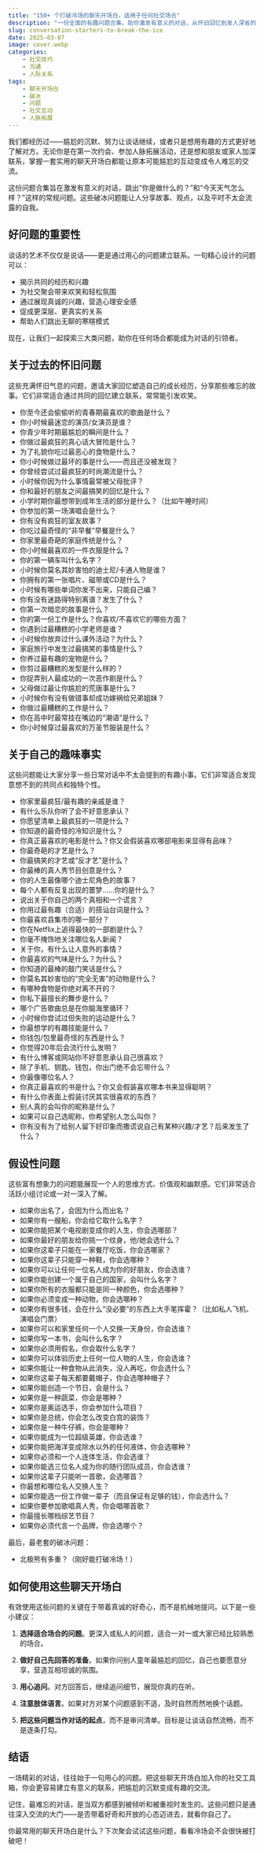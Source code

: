 ```yaml
---
title: "150+ 个打破冷场的聊天开场白，适用于任何社交场合"
description: "一份全面的有趣问题合集，助你激发有意义的对话，从怀旧回忆到发人深省的假设问题"
slug: conversation-starters-to-break-the-ice
date: 2025-03-07
image: cover.webp
categories:
    - 社交技巧
    - 沟通
    - 人际关系
tags:
    - 聊天开场白
    - 破冰
    - 问题
    - 社交互动
    - 人脉拓展
---
```


我们都经历过——尴尬的沉默、努力让谈话继续，或者只是想用有趣的方式更好地了解对方。无论你是在第一次约会、参加人脉拓展活动，还是想和朋友或家人加深联系，掌握一套实用的聊天开场白都能让原本可能尴尬的互动变成令人难忘的交流。

这份问题合集旨在激发有意义的对话，跳出“你是做什么的？”和“今天天气怎么样？”这样的常规问题。这些破冰问题能让人分享故事、观点，以及平时不太会流露的自我。

## 好问题的重要性

谈话的艺术不仅仅是说话——更是通过用心的问题建立联系。一句精心设计的问题可以：

- 揭示共同的经历和兴趣
- 为社交聚会带来欢笑和轻松氛围
- 通过展现真诚的兴趣，营造心理安全感
- 促成更深层、更真实的关系
- 帮助人们跳出无聊的寒暄模式

现在，让我们一起探索三大类问题，助你在任何场合都能成为对话的引领者。

## 关于过去的怀旧问题

这些充满怀旧气息的问题，邀请大家回忆塑造自己的成长经历，分享那些难忘的故事。它们非常适合通过共同的回忆建立联系，常常能引发欢笑。

- 你至今还会偷偷听的青春期最喜欢的歌曲是什么？
- 你小时候最迷恋的演员/女演员是谁？
- 你青少年时期最尴尬的瞬间是什么？
- 你做过最疯狂的真心话大冒险是什么？
- 为了礼貌你吃过最恶心的食物是什么？
- 你小时候做过最坏的事是什么——而且还没被发现？
- 你曾经尝试过最疯狂的时尚潮流是什么？
- 小时候你因为什么事情最常被父母批评？
- 你和最好的朋友之间最搞笑的回忆是什么？
- 小学时期你最想带到成年生活的部分是什么？（比如午睡时间）
- 你参加的第一场演唱会是什么？
- 你有没有疯狂的室友故事？
- 你吃过最奇怪的“非早餐”早餐是什么？
- 你家里最奇葩的家庭传统是什么？
- 你小时候最喜欢的一件衣服是什么？
- 你的第一辆车叫什么名字？
- 小时候你莫名其妙害怕的迪士尼/卡通人物是谁？
- 你拥有的第一张唱片、磁带或CD是什么？
- 小时候有哪些单词你发不出来，只能自己编？
- 你有没有迷路得特别离谱？发生了什么？
- 你第一次暗恋的故事是什么？
- 你的第一份工作是什么？你喜欢/不喜欢它的哪些方面？
- 你遇到过最糟糕的小学老师是谁？
- 小时候你放弃过什么课外活动？为什么？
- 家庭旅行中发生过最搞笑的事情是什么？
- 你养过最有趣的宠物是什么？
- 你剪过最糟糕的发型是什么样的？
- 你捉弄别人最成功的一次恶作剧是什么？
- 父母做过最让你尴尬的荒唐事是什么？
- 小时候你有没有做错事却成功嫁祸给兄弟姐妹？
- 你做过最糟糕的工作是什么？
- 你在高中时最常挂在嘴边的“潮语”是什么？
- 你小时候穿过最喜欢的万圣节服装是什么？

## 关于自己的趣味事实

这些问题能让大家分享一些日常对话中不太会提到的有趣小事。它们非常适合发现意想不到的共同点和独特个性。

- 你家里最疯狂/最有趣的亲戚是谁？
- 有什么乐队你听了会不好意思承认？
- 你愿望清单上最疯狂的一项是什么？
- 你知道的最奇怪的冷知识是什么？
- 你真正最喜欢的电影是什么？你又会假装喜欢哪部电影来显得有品味？
- 你最奇葩的才艺是什么？
- 你最搞笑的才艺或“反才艺”是什么？
- 你最棒的真人秀节目创意是什么？
- 你的人生最像哪个迪士尼角色的故事？
- 每个人都有反复出现的噩梦……你的是什么？
- 说出关于你自己的两个真相和一个谎言？
- 你用过最有趣（合适）的搭讪台词是什么？
- 你最喜欢县集市的哪一部分？
- 你在Netflix上追得最快的一部剧是什么？
- 你毫不掩饰地关注哪位名人新闻？
- 关于你，有什么让人意外的事情？
- 你最喜欢的气味是什么？为什么？
- 你知道的最棒的敲门笑话是什么？
- 你莫名其妙害怕的“完全无害”的动物是什么？
- 有哪种食物是你绝对离不开的？
- 你私下最擅长的舞步是什么？
- 哪个广告歌曲总是在你脑海里循环？
- 小时候你尝试过但失败的运动是什么？
- 你最想学的有趣技能是什么？
- 你钱包/包里最奇怪的东西是什么？
- 你觉得20年后会流行什么发明？
- 有什么博客或网站你不好意思承认自己很喜欢？
- 除了手机、钥匙、钱包，你出门绝不会忘带什么？
- 你最像哪位名人？
- 你真正最喜欢的书是什么？你又会假装喜欢哪本书来显得聪明？
- 有什么你表面上假装讨厌其实很喜欢的东西？
- 别人真的会叫你的昵称是什么？
- 如果可以自己选昵称，你希望别人怎么叫你？
- 你有没有为了给别人留下好印象而撒谎说自己有某种兴趣/才艺？后来发生了什么？

## 假设性问题

这些富有想象力的问题能展现一个人的思维方式、价值观和幽默感。它们非常适合活跃小组讨论或一对一深入了解。

- 如果你出名了，会因为什么而出名？
- 如果你有一艘船，你会给它取什么名字？
- 如果你能把某个电视剧变成你的人生，你会选哪部？
- 如果你最好的朋友给你挑一个纹身，他/她会选什么？
- 如果你这辈子只能在一家餐厅吃饭，你会选哪家？
- 如果你这辈子只能穿一种鞋，你会选哪种？
- 如果你可以让任何一位名人成为你的好朋友，你会选谁？
- 如果你能创建一个属于自己的国家，会叫什么名字？
- 如果你所有的衣服都只能是同一种颜色，你会选哪种？
- 如果你必须变成一种动物，你会选哪种？
- 如果你有很多钱，会在什么“没必要”的东西上大手笔挥霍？（比如私人飞机、演唱会门票）
- 如果你可以和家里任何一个人交换一天身份，你会选谁？
- 如果你写一本书，会叫什么名字？
- 如果你必须用假名，你会取什么名字？
- 如果你可以体验历史上任何一位人物的人生，你会选谁？
- 如果你能让一种食物从此消失，没人再吃，你会选什么？
- 如果你这辈子每天都要戴帽子，你会选哪种帽子？
- 如果你能创造一个节日，会是什么？
- 如果你是一种蔬菜，你会是哪种？
- 如果你是奥运选手，你会参加什么项目？
- 如果你是总统，你会怎么改变白宫的装饰？
- 如果你是一种牛仔裤，你会是哪种？
- 如果你能成为一位超级英雄，你会选谁？
- 如果你能把海洋变成除水以外的任何液体，你会选哪种？
- 如果你必须和一个人连体生活，你会选谁？
- 如果你能选三位名人成为你的随行团队成员，你会选谁？
- 如果你这辈子只能听一首歌，会选哪首？
- 你最想和哪位名人交换人生？
- 如果你能选一份工作做一辈子（而且保证有足够的钱），你会选什么？
- 如果你要参加歌唱真人秀，你会唱哪首歌？
- 你最擅长哪档综艺节目？
- 如果你必须代言一个品牌，你会选哪个？

最后，最老套的破冰问题：

- 北极熊有多重？（刚好能打破冷场！）

## 如何使用这些聊天开场白

有效使用这些问题的关键在于带着真诚的好奇心，而不是机械地提问。以下是一些小建议：

1. **选择适合场合的问题**。更深入或私人的问题，适合一对一或大家已经比较熟悉的场合。

2. **做好自己先回答的准备**。如果你问别人童年最尴尬的回忆，自己也要愿意分享，营造互相坦诚的氛围。

3. **用心追问**。对方回答后，继续追问细节，展现你真的在听。

4. **注意肢体语言**。如果对方对某个问题感到不适，及时自然而然地换个话题。

5. **把这些问题当作对话的起点**，而不是审问清单。目标是让谈话自然流畅，而不是逐条打勾。

## 结语

一场精彩的对话，往往始于一句用心的问题。把这些聊天开场白加入你的社交工具箱，你会更容易建立有意义的联系，把尴尬的沉默变成有趣的交流。

记住，最难忘的对话，是当双方都感到被倾听和被重视时发生的。这些问题只是通往深入交流的大门——是否带着好奇和开放的心态迈进去，就看你自己了。

你最常用的聊天开场白是什么？下次聚会试试这些问题，看看冷场会不会很快被打破吧！